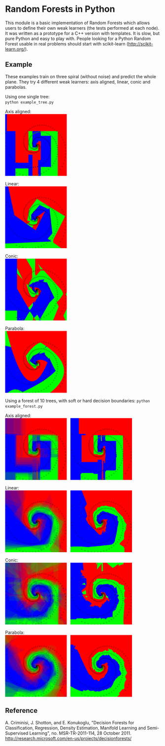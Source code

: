 Random Forests in Python
========================

This module is a basic implementation of Random Forests which allows users to
define their own weak learners (the tests performed at each node). It was
written as a prototype for a C++ version with templates. It is slow, but pure
Python and easy to play with. People looking for a Python Random Forest usable in real
problems should start with scikit-learn (http://scikit-learn.org/).

Example
-------

These examples train on three spiral (without noise) and predict the whole
plane. They try 4 different weak learners: axis aligned, linear, conic and parabolas.

Using one single tree:    
``python example_tree.py``

Axis aligned:    
<img src="tree_AxisAligned.png" width="200">

Linear:       
<img src="tree_Linear.png" width="200">

Conic:          
<img src="tree_Conic.png" width="200">

Parabola:           
<img src="tree_Parabola.png" width="200">


Using a forest of 10 trees, with soft or hard decision boundaries:
``python example_forest.py``

Axis aligned:       
<img src="forest_AxisAligned_soft.png" width="200"> &nbsp; <img src="forest_AxisAligned_hard.png" width="200">

Linear:       
<img src="forest_Linear_soft.png" width="200"> &nbsp; <img src="forest_Linear_hard.png" width="200">

Conic:         
<img src="forest_Conic_soft.png" width="200"> &nbsp; <img src="forest_Conic_hard.png" width="200">

Parabola:         
<img src="forest_Parabola_soft.png" width="200"> &nbsp; <img src="forest_Parabola_hard.png" width="200">

Reference
---------

A. Criminisi, J. Shotton, and E. Konukoglu, "Decision Forests for Classification,
Regression, Density Estimation, Manifold Learning and Semi-Supervised Learning",
no. MSR-TR-2011-114, 28 October 2011.       
http://research.microsoft.com/en-us/projects/decisionforests/
